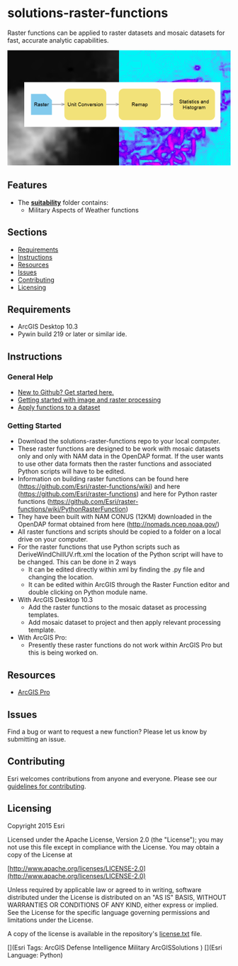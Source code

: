 # solutions-raster-functions

Raster functions can be applied to raster datasets and mosaic datasets for fast, accurate analytic capabilities.

![Raster functions graphic](GenericFunctionsGraphic.png)

## Features

* The [**suitability**](./suitability/README.MD) folder contains:
  * Military Aspects of Weather functions

## Sections

* [Requirements](#requirements)
* [Instructions](#instructions)
* [Resources](#resources)
* [Issues](#issues)
* [Contributing](#contributing)
* [Licensing](#licensing)

## Requirements

* ArcGIS Desktop 10.3
* Pywin build 219 or later or similar ide.

## Instructions

### General Help

* [New to Github? Get started here.](http://htmlpreview.github.com/?https://github.com/Esri/esri.github.com/blob/master/help/esri-getting-to-know-github.html)
* [Getting started with image and raster processing](http://pro.arcgis.com/en/pro-app/help/data/imagery/get-started-with-image-and-raster-processing.htm)
* [Apply functions to a dataset](http://pro.arcgis.com/en/pro-app/help/data/imagery/apply-functions-to-a-dataset.htm)

### Getting Started

* Download the solutions-raster-functions repo to your local computer.
* These raster functions are designed to be work with mosaic datasets only and only with NAM data in the OpenDAP format.  If the user wants to use other data formats then the raster functions and associated Python scripts will have to be edited.
* Information on building raster functions can be found  here (https://github.com/Esri/raster-functions/wiki) and here (https://github.com/Esri/raster-functions) and here for Python raster functions (https://github.com/Esri/raster-functions/wiki/PythonRasterFunction)
* They have been built with NAM CONUS (12KM) downloaded in the OpenDAP format obtained from here (http://nomads.ncep.noaa.gov/)
* All raster functions and scripts should be copied to a folder on a local drive on your computer.
* For the raster functions that use Python scripts such as DeriveWindChillUV.rft.xml the location of the Python script will have to be changed.  This can be done in 2 ways
	* It can be edited directly within xml by finding the .py file and changing the location.
	* It can be edited within ArcGIS through the Raster Function editor and double clicking on Python module name.
* With ArcGIS Desktop 10.3
	* Add the raster functions to the mosaic dataset as processing templates.
	* Add mosaic dataset to project and then apply relevant processing template.
* With ArcGIS Pro:
	* Presently these raster functions do not work within ArcGIS Pro but this is being worked on.

## Resources

* [ArcGIS Pro](https://pro.arcgis.com/en/pro-app/community/)

## Issues

Find a bug or want to request a new function?  Please let us know by submitting an issue.

## Contributing

Esri welcomes contributions from anyone and everyone. Please see our [guidelines for contributing](https://github.com/esri/contributing).

## Licensing

Copyright 2015 Esri

Licensed under the Apache License, Version 2.0 (the "License");
you may not use this file except in compliance with the License.
You may obtain a copy of the License at

   [http://www.apache.org/licenses/LICENSE-2.0](http://www.apache.org/licenses/LICENSE-2.0)

Unless required by applicable law or agreed to in writing, software
distributed under the License is distributed on an "AS IS" BASIS,
WITHOUT WARRANTIES OR CONDITIONS OF ANY KIND, either express or implied.
See the License for the specific language governing permissions and
limitations under the License.

A copy of the license is available in the repository's
[license.txt](license.txt) file.

[](Esri Tags: ArcGIS Defense Intelligence Military ArcGISSolutions )
[](Esri Language: Python)

